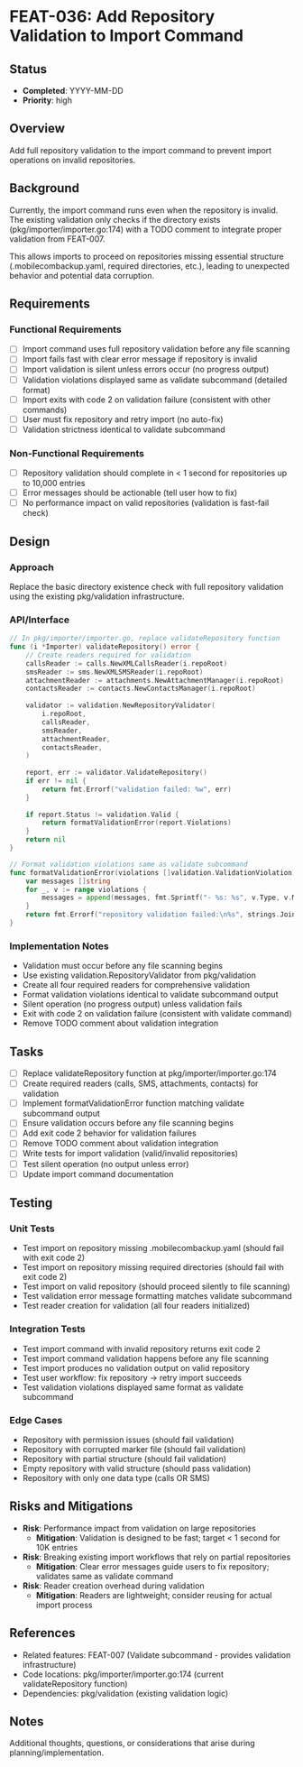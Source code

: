 # FEAT-036: Add Repository Validation to Import Command

## Status
- **Completed**: YYYY-MM-DD
- **Priority**: high

## Overview
Add full repository validation to the import command to prevent import operations on invalid repositories.

## Background
Currently, the import command runs even when the repository is invalid. The existing validation only checks if the directory exists (pkg/importer/importer.go:174) with a TODO comment to integrate proper validation from FEAT-007.

This allows imports to proceed on repositories missing essential structure (.mobilecombackup.yaml, required directories, etc.), leading to unexpected behavior and potential data corruption.

## Requirements
### Functional Requirements
- [ ] Import command uses full repository validation before any file scanning
- [ ] Import fails fast with clear error message if repository is invalid
- [ ] Import validation is silent unless errors occur (no progress output)
- [ ] Validation violations displayed same as validate subcommand (detailed format)
- [ ] Import exits with code 2 on validation failure (consistent with other commands)
- [ ] User must fix repository and retry import (no auto-fix)
- [ ] Validation strictness identical to validate subcommand

### Non-Functional Requirements
- [ ] Repository validation should complete in < 1 second for repositories up to 10,000 entries
- [ ] Error messages should be actionable (tell user how to fix)
- [ ] No performance impact on valid repositories (validation is fast-fail check)

## Design
### Approach
Replace the basic directory existence check with full repository validation using the existing pkg/validation infrastructure.

### API/Interface
```go
// In pkg/importer/importer.go, replace validateRepository function
func (i *Importer) validateRepository() error {
    // Create readers required for validation
    callsReader := calls.NewXMLCallsReader(i.repoRoot)
    smsReader := sms.NewXMLSMSReader(i.repoRoot)
    attachmentReader := attachments.NewAttachmentManager(i.repoRoot)
    contactsReader := contacts.NewContactsManager(i.repoRoot)
    
    validator := validation.NewRepositoryValidator(
        i.repoRoot,
        callsReader,
        smsReader,
        attachmentReader,
        contactsReader,
    )
    
    report, err := validator.ValidateRepository()
    if err != nil {
        return fmt.Errorf("validation failed: %w", err)
    }
    
    if report.Status != validation.Valid {
        return formatValidationError(report.Violations)
    }
    return nil
}

// Format validation violations same as validate subcommand
func formatValidationError(violations []validation.ValidationViolation) error {
    var messages []string
    for _, v := range violations {
        messages = append(messages, fmt.Sprintf("- %s: %s", v.Type, v.Message))
    }
    return fmt.Errorf("repository validation failed:\n%s", strings.Join(messages, "\n"))
}
```

### Implementation Notes
- Validation must occur before any file scanning begins
- Use existing validation.RepositoryValidator from pkg/validation
- Create all four required readers for comprehensive validation
- Format validation violations identical to validate subcommand output
- Silent operation (no progress output) unless validation fails
- Exit with code 2 on validation failure (consistent with validate command)
- Remove TODO comment about validation integration

## Tasks
- [ ] Replace validateRepository function at pkg/importer/importer.go:174
- [ ] Create required readers (calls, SMS, attachments, contacts) for validation
- [ ] Implement formatValidationError function matching validate subcommand output
- [ ] Ensure validation occurs before any file scanning begins
- [ ] Add exit code 2 behavior for validation failures
- [ ] Remove TODO comment about validation integration
- [ ] Write tests for import validation (valid/invalid repositories)
- [ ] Test silent operation (no output unless error)
- [ ] Update import command documentation

## Testing
### Unit Tests
- Test import on repository missing .mobilecombackup.yaml (should fail with exit code 2)
- Test import on repository missing required directories (should fail with exit code 2)
- Test import on valid repository (should proceed silently to file scanning)
- Test validation error message formatting matches validate subcommand
- Test reader creation for validation (all four readers initialized)

### Integration Tests
- Test import command with invalid repository returns exit code 2
- Test import command validation happens before any file scanning
- Test import produces no validation output on valid repository
- Test user workflow: fix repository → retry import succeeds
- Test validation violations displayed same format as validate subcommand

### Edge Cases
- Repository with permission issues (should fail validation)
- Repository with corrupted marker file (should fail validation)
- Repository with partial structure (should fail validation)
- Empty repository with valid structure (should pass validation)
- Repository with only one data type (calls OR SMS)

## Risks and Mitigations
- **Risk**: Performance impact from validation on large repositories
  - **Mitigation**: Validation is designed to be fast; target < 1 second for 10K entries
- **Risk**: Breaking existing import workflows that rely on partial repositories
  - **Mitigation**: Clear error messages guide users to fix repository; validates same as validate command
- **Risk**: Reader creation overhead during validation
  - **Mitigation**: Readers are lightweight; consider reusing for actual import process

## References
- Related features: FEAT-007 (Validate subcommand - provides validation infrastructure)
- Code locations: pkg/importer/importer.go:174 (current validateRepository function)
- Dependencies: pkg/validation (existing validation logic)

## Notes
Additional thoughts, questions, or considerations that arise during planning/implementation.